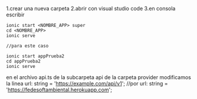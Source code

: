 1.crear una nueva carpeta
2.abrir con visual studio code
3.en consola escribir
```
ionic start <NOMBRE_APP> super
cd <NOMBRE_APP>
ionic serve

//para este caso

ionic start appPrueba2
cd appPrueba2
ionic serve
```
en el archivo api.ts de la subcarpeta api de la carpeta provider
modificamos la linea
 url: string = 'https://example.com/api/v1';
 //por 
  url: string = 'https://fedesoftambiental.herokuapp.com';
